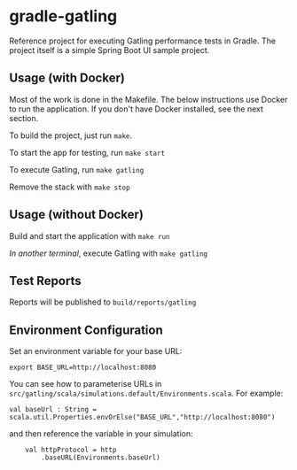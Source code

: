 # gradle-gatling

Reference project for executing Gatling performance tests in Gradle.  The project itself is a simple Spring Boot UI sample project.

## Usage (with Docker)
Most of the work is done in the Makefile.  The below instructions use Docker to run the application.  If you don't have Docker installed, see the next section.

To build the project, just run `make`.

To start the app for testing, run `make start`

To execute Gatling, run `make gatling`

Remove the stack with `make stop`

## Usage (without Docker)

Build and start the application with `make run`

*In another terminal*, execute Gatling with `make gatling`

## Test Reports
Reports will be published to `build/reports/gatling`

## Environment Configuration

Set an environment variable for your base URL:

    export BASE_URL=http://localhost:8080
    
You can see how to parameterise URLs in `src/gatling/scala/simulations.default/Environments.scala`.  For example:

    val baseUrl : String = scala.util.Properties.envOrElse("BASE_URL","http://localhost:8080")
    
and then reference the variable in your simulation:

    	val httpProtocol = http
    		.baseURL(Environments.baseUrl)


